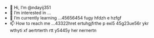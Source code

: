 - 👋 Hi, I’m @ndayij351
- 👀 I’m interested in ...
- 🌱 I’m currently learning ...45656454 fugy hfdzh e hzfgf
- 📫 How to reach me ...43322hret ertuhgjfrthe р екі5
45g23ue56r ykr wthyti xf aertrterth rtt y5445y her nernertn
<!---
ndayij351/ndayij351 is a ✨ special ✨ repository because its `README.md` (this file) appears on your GitHub profile.
You can click the Preview link to take a look at your changes.
--->
